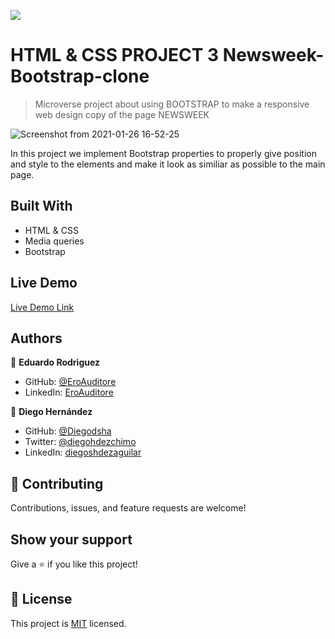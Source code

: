 ![](https://img.shields.io/badge/Microverse-blueviolet)

# HTML & CSS PROJECT 3 Newsweek-Bootstrap-clone

> Microverse project about using BOOTSTRAP to make a responsive web design copy of the page NEWSWEEK

![Screenshot from 2021-01-26 16-52-25](https://user-images.githubusercontent.com/70416006/105916703-fa3fa280-5ff6-11eb-8b88-b4d52dffdb46.png)

In this project we implement Bootstrap properties to properly give position
and style to the elements and make it look as similiar as possible to the main page.

## Built With

- HTML & CSS
- Media queries
- Bootstrap

## Live Demo

[Live Demo Link](https://diegodsha.github.io/Newsweek-Bootstrap/)

## Authors

👤 **Eduardo Rodriguez**

- GitHub: [@EroAuditore](https://github.com/EroAuditore)
- LinkedIn: [EroAuditore](https://www.linkedin.com/in/EroAuditore/)

👤 **Diego Hernández**

- GitHub: [@Diegodsha](https://github.com/Diegodsha)
- Twitter: [@diegohdezchimo](https://twitter.com/diegohdezchimo)
- LinkedIn: [diegoshdezaguilar](https://www.linkedin.com/in/diegoshdezaguilar/)

## 🤝 Contributing

Contributions, issues, and feature requests are welcome!

## Show your support

Give a ⭐️ if you like this project!

## 📝 License

This project is [MIT](https://github.com/Diegodsha/Newsweek-Bootstrap/blob/Feature-1/LICENSE) licensed.
